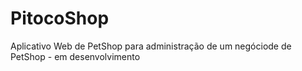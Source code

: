 # PitocoShop
Aplicativo Web de PetShop para administração de um negóciode de PetShop - em desenvolvimento
